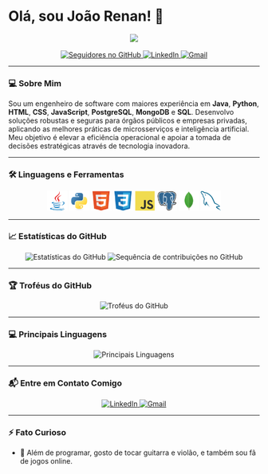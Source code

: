 # Olá, sou João Renan! 👋

<p align="center">
<img src="https://media.giphy.com/media/M9gbBd9nbDrOTu1Mqx/giphy.gif" width="200"/>
</p>

<p align="center">
<a href="https://github.com/LoowdY">
  <img src="https://img.shields.io/github/followers/LoowdY?label=Seguir&style=social" alt="Seguidores no GitHub">
</a>
<a href="https://www.linkedin.com/in/joão-renan-santanna-lopes-b4729a1b4/">
  <img src="https://img.shields.io/badge/LinkedIn-0077B5?style=for-the-badge&logo=linkedin&logoColor=white" alt="LinkedIn">
</a>
<a href="mailto:jrenanlopes@gmail.com">
  <img src="https://img.shields.io/badge/Gmail-D14836?style=for-the-badge&logo=gmail&logoColor=white" alt="Gmail">
</a>
</p>

---

### **💻 Sobre Mim**

Sou um engenheiro de software com maiores experiência em **Java**, **Python**, **HTML**, **CSS**, **JavaScript**, **PostgreSQL**, **MongoDB** e **SQL**. Desenvolvo soluções robustas e seguras para órgãos públicos e empresas privadas, aplicando as melhores práticas de microsserviços e inteligência artificial. Meu objetivo é elevar a eficiência operacional e apoiar a tomada de decisões estratégicas através de tecnologia inovadora.

---

### **🛠️ Linguagens e Ferramentas**

<p align="center">
<img src="https://raw.githubusercontent.com/devicons/devicon/master/icons/java/java-original.svg" alt="Java" width="40" height="40"/>
<img src="https://raw.githubusercontent.com/devicons/devicon/master/icons/python/python-original.svg" alt="Python" width="40" height="40"/>
<img src="https://raw.githubusercontent.com/devicons/devicon/master/icons/html5/html5-original.svg" alt="HTML5" width="40" height="40"/>
<img src="https://raw.githubusercontent.com/devicons/devicon/master/icons/css3/css3-original.svg" alt="CSS3" width="40" height="40"/>
<img src="https://raw.githubusercontent.com/devicons/devicon/master/icons/javascript/javascript-original.svg" alt="JavaScript" width="40" height="40"/>
<img src="https://raw.githubusercontent.com/devicons/devicon/master/icons/postgresql/postgresql-original.svg" alt="PostgreSQL" width="40" height="40"/>
<img src="https://raw.githubusercontent.com/devicons/devicon/master/icons/mongodb/mongodb-original.svg" alt="MongoDB" width="40" height="40"/>
<img src="https://raw.githubusercontent.com/devicons/devicon/master/icons/mysql/mysql-original.svg" alt="MySQL" width="40" height="40"/>
</p>

---

### **📈 Estatísticas do GitHub**

<p align="center">
<img src="https://github-readme-stats.vercel.app/api?username=LoowdY&show_icons=true&theme=radical" alt="Estatísticas do GitHub" width="400"/>
<img src="https://github-readme-streak-stats.herokuapp.com/?user=LoowdY&theme=radical" alt="Sequência de contribuições no GitHub" width="400"/>
</p>

---

### **🏆 Troféus do GitHub**

<p align="center">
<img src="https://github-profile-trophy.vercel.app/?username=LoowdY&theme=radical&no-bg=true&no-frame=true&margin-w=15" alt="Troféus do GitHub"/>
</p>

---

### **💻 Principais Linguagens**

<p align="center">
<img src="https://github-readme-stats.vercel.app/api/top-langs/?username=LoowdY&layout=compact&theme=radical" alt="Principais Linguagens" width="400"/>
</p>

---

### **📬 Entre em Contato Comigo**

<p align="center">
<a href="https://www.linkedin.com/in/joão-renan-santanna-lopes-b4729a1b4/" target="_blank">
  <img src="https://img.shields.io/badge/LinkedIn-0077B5?style=for-the-badge&logo=linkedin&logoColor=white" alt="LinkedIn"/>
</a>
<a href="mailto:jrenanlopes@gmail.com">
  <img src="https://img.shields.io/badge/Gmail-D14836?style=for-the-badge&logo=gmail&logoColor=white" alt="Gmail"/>
</a>
</p>

---

### **⚡ Fato Curioso**

- 🎵 Além de programar, gosto de tocar guitarra e violão, e também sou fã de jogos online.
